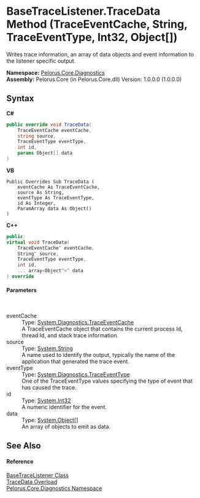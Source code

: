 # BaseTraceListener.TraceData Method (TraceEventCache, String, TraceEventType, Int32, Object[])
 

Writes trace information, an array of data objects and event information to the listener specific output.

**Namespace:**&nbsp;<a href="9C794B0B">Pelorus.Core.Diagnostics</a><br />**Assembly:**&nbsp;Pelorus.Core (in Pelorus.Core.dll) Version: 1.0.0.0 (1.0.0.0)

## Syntax

**C#**<br />
``` C#
public override void TraceData(
	TraceEventCache eventCache,
	string source,
	TraceEventType eventType,
	int id,
	params Object[] data
)
```

**VB**<br />
``` VB
Public Overrides Sub TraceData ( 
	eventCache As TraceEventCache,
	source As String,
	eventType As TraceEventType,
	id As Integer,
	ParamArray data As Object()
)
```

**C++**<br />
``` C++
public:
virtual void TraceData(
	TraceEventCache^ eventCache, 
	String^ source, 
	TraceEventType eventType, 
	int id, 
	... array<Object^>^ data
) override
```


#### Parameters
&nbsp;<dl><dt>eventCache</dt><dd>Type: <a href="http://msdn2.microsoft.com/en-us/library/9369bzbf" target="_blank">System.Diagnostics.TraceEventCache</a><br />A TraceEventCache object that contains the current process Id, thread Id, and stack trace information.</dd><dt>source</dt><dd>Type: <a href="http://msdn2.microsoft.com/en-us/library/s1wwdcbf" target="_blank">System.String</a><br />A name used to identify the output, typically the name of the application that generated the trace event.</dd><dt>eventType</dt><dd>Type: <a href="http://msdn2.microsoft.com/en-us/library/5t134hfw" target="_blank">System.Diagnostics.TraceEventType</a><br />One of the TraceEventType values specifying the type of event that has caused the trace.</dd><dt>id</dt><dd>Type: <a href="http://msdn2.microsoft.com/en-us/library/td2s409d" target="_blank">System.Int32</a><br />A numeric identifier for the event.</dd><dt>data</dt><dd>Type: <a href="http://msdn2.microsoft.com/en-us/library/e5kfa45b" target="_blank">System.Object</a>[]<br />An array of objects to emit as data.</dd></dl>

## See Also


#### Reference
<a href="E94DFA3F">BaseTraceListener Class</a><br /><a href="FD9B3DFA">TraceData Overload</a><br /><a href="9C794B0B">Pelorus.Core.Diagnostics Namespace</a><br />